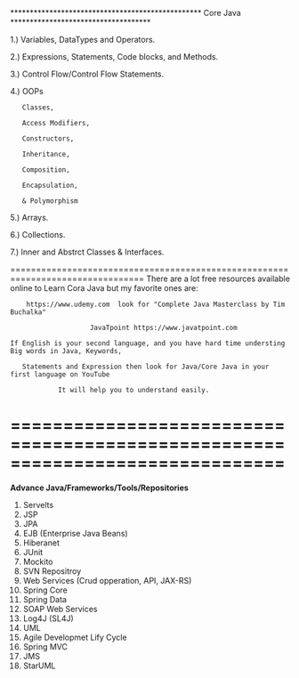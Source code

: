 ************************************************* Core Java ************************************

1.) Variables, DataTypes and Operators. 

2.) Expressions, Statements, Code blocks, and Methods.

3.) Control Flow/Control Flow Statements.

4.) OOPs
       
       Classes,
       
       Access Modifiers,
       
       Constructors, 
       
       Inheritance, 
       
       Composition,
       
       Encapsulation,
       
       & Polymorphism
       
5.) Arrays.

6.) Collections.

7.) Inner and Abstrct Classes & Interfaces.

================================================================================
    There are a lot free resources available online to Learn Cora Java but my favorite ones are:
    
        https://www.udemy.com  look for "Complete Java Masterclass by Tim Buchalka"
        
                        JavaTpoint https://www.javatpoint.com
                
    If English is your second language, and you have hard time understing Big words in Java, Keywords,
    
       Statements and Expression then look for Java/Core Java in your first language on YouTube
       
                It will help you to understand easily.



==============================================================================
==============================================================================
******************Advance Java/Frameworks/Tools/Repositories******************


1.  Servelts
2.  JSP
3.  JPA
4.  EJB (Enterprise Java Beans)
5.  Hiberanet
6.  JUnit
7.  Mockito
8.  SVN Repositroy
9.  Web Services (Crud opperation, API, JAX-RS)
10. Spring Core
11. Spring Data
12. SOAP Web Services
13. Log4J (SL4J)
14. UML
15. Agile Developmet Lify Cycle
16. Spring MVC
17. JMS
18. StarUML 
